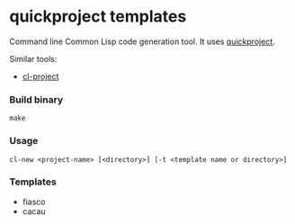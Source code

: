 # quickproject templates

Command line Common Lisp code generation tool.
It uses [quickproject](https://github.com/xach/quickproject).

Similar tools:
- [cl-project](https://github.com/fukamachi/cl-project)

### Build binary

	make

### Usage
    cl-new <project-name> [<directory>] [-t <template name or directory>]

### Templates

- fiasco
- cacau
